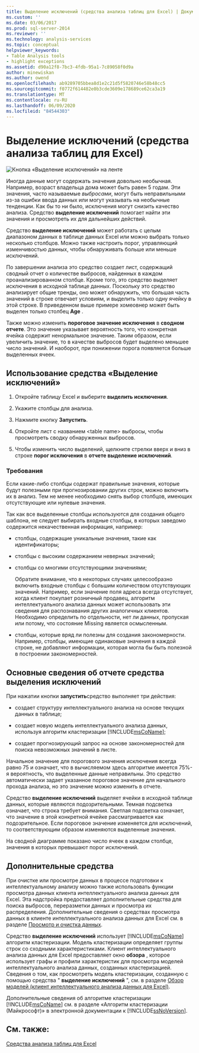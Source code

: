 ```yaml
---
title: Выделение исключений (средства анализа таблиц для Excel) | Документация Майкрософт
ms.custom: ''
ms.date: 03/06/2017
ms.prod: sql-server-2014
ms.reviewer: ''
ms.technology: analysis-services
ms.topic: conceptual
helpviewer_keywords:
- Table Analysis tools
- highlight exceptions
ms.assetid: d90a12f8-7bc3-4fdb-95a1-7c89058f0d9a
author: minewiskan
ms.author: owend
ms.openlocfilehash: ab9289705bbea8d1e2c21d5f5820746e58b48cc5
ms.sourcegitcommit: f0772f614482e0b3cde3609e178689ce62ca3a19
ms.translationtype: MT
ms.contentlocale: ru-RU
ms.lasthandoff: 06/09/2020
ms.locfileid: "84544303"
---
```

# <a name="highlight-exceptions-table-analysis-tools-for-excel"></a>Выделение исключений (средства анализа таблиц для Excel)
  ![Кнопка «Выделение исключений» на ленте](media/tat-highlightex.gif "Кнопка «Выделение исключений» на ленте")  
  
 Иногда данные могут содержать значения довольно необычная. Например, возраст владельца дома может быть равен 5 годам. Эти значения, часто называемые *выбросами*, могут быть неправильными из-за ошибки ввода данных или могут указывать на необычные тенденции. Как бы то ни было, исключения могут снизить качество анализа. Средство **выделение исключений** помогает найти эти значения и просмотреть их для дальнейших действий.  
  
 Средство **выделение исключений** может работать с целым диапазоном данных в таблице данных Excel или можно выбрать только несколько столбцов. Можно также настроить порог, управляющий изменчивостью данных, чтобы обнаруживать больше или меньше исключений.  
  
 По завершении анализа это средство создает лист, содержащий сводный отчет о количестве выбросов, найденных в каждом проанализированном столбце. Кроме того, это средство выделяет исключения в исходной таблице данных. Поскольку это средство анализирует общие тренды, оно может обнаружить, что большая часть значений в строке отвечает условиям, и выделить только одну ячейку в этой строке. В приведенном выше примере хомеовнер может быть выделен только столбец **Age** .  
  
 Также можно изменить **пороговое значение исключения** в **сводном отчете**. Это значение указывает вероятность того, что конкретная ячейка содержит ненормальное значение. Таким образом, если увеличить значение, то в качестве выбросов будет выделено меньшее число значений. И наоборот, при понижении порога появляется больше выделенных ячеек.  
  
## <a name="using-the-highlight-exceptions-tool"></a>Использование средства «Выделение исключений»  
  
1.  Откройте таблицу Excel и выберите **выделить исключения**.  
  
2.  Укажите столбцы для анализа.  
  
3.  Нажмите кнопку **Запустить**.  
  
4.  Откройте лист с названием \<table name> выбросы, чтобы просмотреть сводку обнаруженных выбросов.  
  
5.  Чтобы изменить число выделений, щелкните стрелки вверх и вниз в строке **порог исключения** в **отчете выделение исключений**.  
  
### <a name="requirements"></a>Требования  
 Если какие-либо столбцы содержат правильные значения, которые будут полезными при прогнозировании других строк, можно включить их в анализ. Тем не менее необходимо снять выбор столбцов, имеющих отсутствующие или нулевые значения.  
  
 Так как все выделенные столбцы используются для создания общего шаблона, не следует выбирать входные столбцы, в которых заведомо содержится некачественная информация, например:  
  
-   столбцы, содержащие уникальные значения, такие как идентификаторы;  
  
-   столбцы с высоким содержанием неверных значений;  
  
-   столбцы со многими отсутствующими значениями;  
  
     Обратите внимание, что в некоторых случаях целесообразно включить входные столбцы с большим количеством отсутствующих значений. Например, если значение поля адреса всегда отсутствует, когда клиент покупает розничный продавец, алгоритм интеллектуального анализа данных может использовать эти сведения для распознавания других аналогичных клиентов. Необходимо определить по отдельности, нет ли данных, пропуская или потому, что состояние Missing является осмысленным.  
  
-   столбцы, которые вряд ли полезны для создания закономерности. Например, столбцы, имеющие одинаковые значения в каждой строке, не добавляют информации, которая могла бы быть полезной в построении закономерностей.  
  
## <a name="understanding-the-highlight-exceptions-report"></a>Основные сведения об отчете средства выделения исключений  
 При нажатии кнопки **запустить**средство выполняет три действия:  
  
-   создает структуру интеллектуального анализа на основе текущих данных в таблице;  
  
-   создает новую модель интеллектуального анализа данных, используя алгоритм кластеризации [!INCLUDE[msCoName](../includes/msconame-md.md)];  
  
-   создает прогнозирующий запрос на основе закономерностей для поиска невозможных значений в листе.  
  
 Начальное значение для порогового значения исключения всегда равно 75 и означает, что в вычисляемом здесь алгоритме имеется 75%-я вероятность, что выделенные данные неправильны. Это средство автоматически задает указанное пороговое значение для начального прохода анализа, но это значение можно изменить в отчете.  
  
 Средство **выделение исключений** выделяет ячейки в исходной таблице данных, которые являются подозрительными. Темная подсветка означает, что строка требует внимания. Светлая подсветка означает, что значение в этой конкретной ячейке рассматривается как подозрительное. Если пороговое значение изменяется для исключений, то соответствующим образом изменяются выделенные значения.  
  
 На сводной диаграмме показано число ячеек в каждом столбце, значения в которых превышают порог исключений.  
  
## <a name="related-tools"></a>Дополнительные средства  
 При очистке или просмотре данных в процессе подготовки к интеллектуальному анализу можно также использовать функции просмотра данных клиента интеллектуального анализа данных для Excel. Эта надстройка предоставляет дополнительные средства для поиска выбросов, переразметки данных и просмотра их распределения. Дополнительные сведения о средствах просмотра данных в клиенте интеллектуального анализа данных для Excel см. в разделе [Просмотр и очистка данных](exploring-and-cleaning-data.md).  
  
 Средство **выделение исключений** использует [!INCLUDE[msCoName](../includes/msconame-md.md)] алгоритм кластеризации. Модель кластеризации определяет группы строк со сходными характеристиками. Клиент интеллектуального анализа данных для Excel предоставляет окно **обзора** , которое использует графы и профили характеристик для просмотра моделей интеллектуального анализа данных, созданных кластеризацией. Сведения о том, как просмотреть модель кластеризации, созданную с помощью средства " **выделение исключений** ", см. в разделе [Обзор моделей (клиент интеллектуального анализа данных для Excel)](highlight-exceptions-table-analysis-tools-for-excel.md).  
  
 Дополнительные сведения об алгоритме кластеризации [!INCLUDE[msCoName](../includes/msconame-md.md)] см. в разделе «Алгоритм кластеризации (Майкрософт)» в электронной документации к [!INCLUDE[ssNoVersion](../includes/ssnoversion-md.md)].  
  
## <a name="see-also"></a>См. также:  
 [Средства анализа таблиц для Excel](table-analysis-tools-for-excel.md)  
  
  
